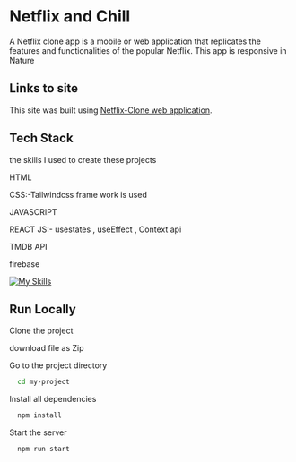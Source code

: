 

# Netflix and Chill

A Netflix clone app is a mobile or web application that replicates the  features and functionalities of the popular  Netflix. This app is responsive in Nature 

## Links to site

This site was built using [Netflix-Clone web application](https://netflix-clone-18d11.web.app/).

## Tech Stack

the  skills I used to create these projects

HTML

CSS:-Tailwindcss frame work is used 

JAVASCRIPT

REACT JS:- usestates , useEffect , Context api

TMDB API

firebase


[![My Skills](https://skillicons.dev/icons?i=html,css,js,react,firebase)](https://skillicons.dev)




## Run Locally

Clone the project

download file as Zip

Go to the project directory

```bash
  cd my-project
```

Install all dependencies

```bash
  npm install
```

Start the server

```bash
  npm run start
```

